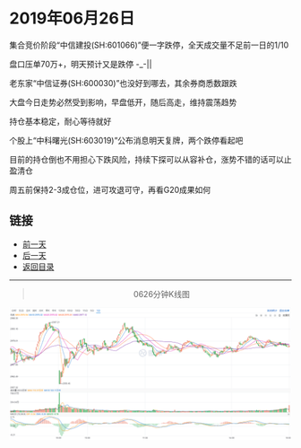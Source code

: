 # 2019年06月26日

集合竞价阶段“中信建投(SH:601066)”便一字跌停，全天成交量不足前一日的1/10

盘口压单70万+，明天预计又是跌停 -_-||

老东家“中信证券(SH:600030)”也没好到哪去，其余券商悉数跟跌

大盘今日走势必然受到影响，早盘低开，随后高走，维持震荡趋势

持仓基本稳定，耐心等待就好

个股上“中科曙光(SH:603019)”公布消息明天复牌，两个跌停看起吧

目前的持仓倒也不用担心下跌风险，持续下探可以从容补仓，涨势不错的话可以止盈清仓

周五前保持2-3成仓位，进可攻退可守，再看G20成果如何



## 链接

- [前一天](https://github.com/gdoggy/investment-diary/blob/master/2019/0625.md)
- [后一天](https://github.com/gdoggy/investment-diary/blob/master/2019/0627.md)
- [返回目录](https://github.com/gdoggy/investment-diary)

------

> <center>0626分钟K线图</center>

![K minute](https://github.com/gdoggy/investment-diary/blob/master/2019/RunChart/0626.png)